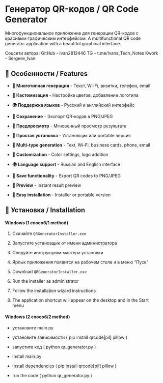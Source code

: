 # Генератор QR-кодов / QR Code Generator
Многофункциональное приложение для генерации QR-кодов с красивым графическим интерфейсом.
A multifunctional QR code generator application with a beautiful graphical interface.

Cоцсети автора:
GitHub - Ivan2812446
TG - t.me/Ivans_Tech_Notes
Kwork - Sergeev_Ivan

## 🌟 Особенности / Features

- **📱 Многотипная генерация** - Текст, Wi-Fi, визитки, телефон, email
- **🎨 Кастомизация** - Настройка цветов, добавление логотипа
- **🌍 Поддержка языков** - Русский и английский интерфейс
- **💾 Сохранение** - Экспорт QR-кодов в PNG/JPEG
- **👀 Предпросмотр** - Мгновенный просмотр результата
- **🚀 Простая установка** - Установщик или portable версия

- **📱 Multi-type generation** - Text, Wi-Fi, business cards, phone, email
- **🎨 Customization** - Color settings, logo addition
- **🌍 Language support** - Russian and English interface
- **💾 Save functionality** - Export QR codes to PNG/JPEG
- **👀 Preview** - Instant result preview
- **🚀 Easy installation** - Installer or portable version



## 🚀 Установка / Installation

#### Windows (1 способ/1 method)
1. Скачайте `QRGeneratorInstaller.exe`
2. Запустите установщик от имени администратора
3. Следуйте инструкциям мастера установки
4. Ярлык приложения появится на рабочем столе и в меню "Пуск"

1. Download `QRGeneratorInstaller.exe`
2. Run the installer as administrator
3. Follow the installation wizard instructions
4. The application shortcut will appear on the desktop and in the Start menu

#### Windows (2 способ/2 method)
- установите main.py
- установите зависимости ( pip install qrcode[pil] pillow )
- запустите код ( python qr_generator.py )

- install main.py
- install dependencies ( pip install qrcode[pil] pillow )
- run the code ( python qr_generator.py )
